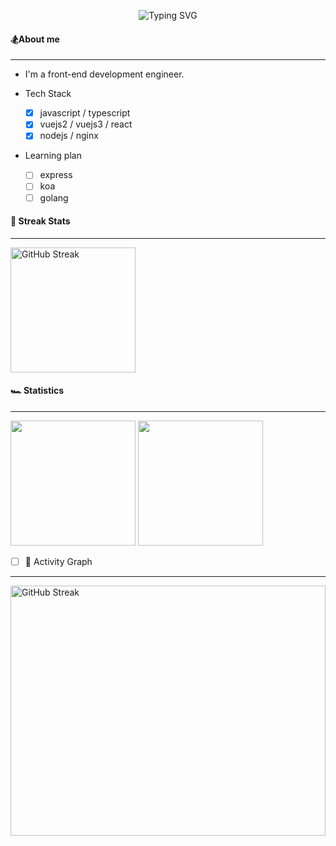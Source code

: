 <p align="center">
   <img src="https://readme-typing-svg.herokuapp.com?font=Fira+Code&pause=1000&color=BA54F7&random=false&width=460&lines=%F0%9F%91%8BHi+!+I'm+tengyuan+%EF%BC%8Cnice+to+see+u+%EF%BC%81" alt="Typing SVG" />
</p>

#### 🏂About me

---

- I'm a front-end development engineer.
- Tech Stack

  - [x] javascript / typescript
  - [x] vuejs2 / vuejs3 / react
  - [x] nodejs / nginx

- Learning plan

  - [ ] express
  - [ ] koa
  - [ ] golang

#### 🥊 Streak Stats

---

<div><img height="200px" src="https://github-readme-streak-stats.herokuapp.com?user=tengyuanOasis" alt="GitHub Streak" /></div>

#### 🏎️ Statistics

---

<div>
   <img height="200px" src="https://github-readme-stats.vercel.app/api?username=tengyuanOasis" />
   <img height="200px" src="https://github-readme-stats.vercel.app/api/top-langs/?username=tengyuanOasis&layout=compact&langs_count=8" />
</div>

- [ ] 🧘 Activity Graph

---

<div><img height="400px"width="100%" src="https://github-readme-activity-graph.vercel.app/graph?username=tengyuanOasis&bg_color=ffffff&color=96228e&line=f40be4&point=403d3d&area=true&hide_border=true" alt="GitHub Streak" /></div>
